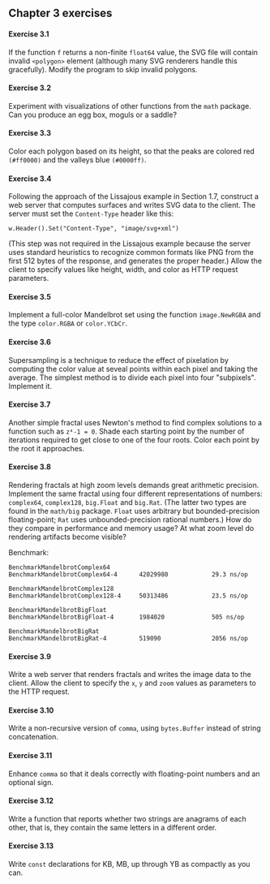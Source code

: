 ## Chapter 3 exercises

#### Exercise 3.1
If the function `f` returns a non-finite `float64` value, the SVG file will contain invalid `<polygon>` element (although many SVG renderers handle this gracefully). Modify the program to skip invalid polygons.

#### Exercise 3.2
Experiment with visualizations of other functions from the `math` package. Can you produce an egg box, moguls or a saddle?

#### Exercise 3.3
Color each polygon based on its height, so that the peaks are colored red `(#ff0000)` and the valleys blue `(#0000ff)`.

#### Exercise 3.4
Following the approach of the Lissajous example in Section 1.7, construct a web server that computes surfaces and writes SVG data to the client. The server must set the `Content-Type` header like this:

`w.Header().Set("Content-Type", "image/svg+xml")`

(This step was not required in the Lissajous example because the server uses standard heuristics to recognize common formats like PNG from the first 512 bytes of the response, and generates the proper header.) Allow the client to specify values like height, width, and color as HTTP request parameters.

#### Exercise 3.5
Implement a full-color Mandelbrot set using the function `image.NewRGBA` and the type `color.RGBA` or `color.YCbCr`.

#### Exercise 3.6
Supersampling is a technique to reduce the effect of pixelation by computing the color value at seveal points within each pixel and taking the average. The simplest method is to divide each pixel into four "subpixels". Implement it.

#### Exercise 3.7
Another simple fractal uses Newton's method to find complex solutions to a function such as `z⁴-1 = 0`. Shade each starting point by the number of iterations required to get close to one of the four roots. Color each point by the root it approaches.

#### Exercise 3.8
Rendering fractals at high zoom levels demands great arithmetic precision. Implement the same fractal using four different representations of numbers: `complex64`, `complex128`, `big.Float` and `big.Rat`. (The latter two types are found in the `math/big` package. `Float` uses arbitrary but bounded-precision floating-point; `Rat` uses unbounded-precision rational numbers.) How do they compare in performance and memory usage? At what zoom level do rendering artifacts become visible?

Benchmark:
```
BenchmarkMandelbrotComplex64
BenchmarkMandelbrotComplex64-4   	42029980	        29.3 ns/op

BenchmarkMandelbrotComplex128
BenchmarkMandelbrotComplex128-4   	50313486	        23.5 ns/op

BenchmarkMandelbrotBigFloat
BenchmarkMandelbrotBigFloat-4   	1984020	       		505 ns/op

BenchmarkMandelbrotBigRat
BenchmarkMandelbrotBigRat-4   	  	519090	      		2056 ns/op
```
#### Exercise 3.9
Write a web server that renders fractals and writes the image data to the client. Allow the client to specify the `x`, `y` and `zoom` values as parameters to the HTTP request.

#### Exercise 3.10
Write a non-recursive version of `comma`, using `bytes.Buffer` instead of string concatenation.

#### Exercise 3.11
Enhance `comma` so that it deals correctly with floating-point numbers and an optional sign.

#### Exercise 3.12
Write a function that reports whether two strings are anagrams of each other, that is, they contain the same letters in a different order.

#### Exercise 3.13
Write `const` declarations for KB, MB, up through YB as compactly as you can.

